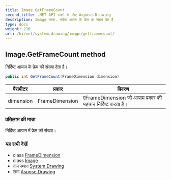 ```yaml
---
title: Image.GetFrameCount
second_title: .NET API संदर्भ के लिए Aspose.Drawing
description: Image तरक. नर्दष्ट आयम के फ्रेम क संख्य देत है
type: docs
weight: 210
url: /hi/net/system.drawing/image/getframecount/
---
```

## Image.GetFrameCount method

निर्दिष्ट आयाम के फ्रेम की संख्या देता है।

```csharp
public int GetFrameCount(FrameDimension dimension)
```

| पैरामीटर | प्रकार | विवरण |
| --- | --- | --- |
| dimension | FrameDimension | एFrameDimension जो आयाम प्रकार की पहचान निर्दिष्ट करता है। |

### प्रतिलाभ की मात्रा

निर्दिष्ट आयाम में फ्रेम की संख्या।

### यह सभी देखें

* class [FrameDimension](../../../system.drawing.imaging/framedimension/)
* class [Image](../)
* नाम स्थान [System.Drawing](../../image/)
* सभा [Aspose.Drawing](../../../)


